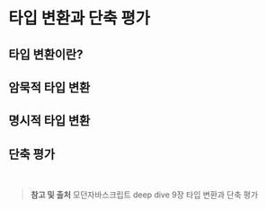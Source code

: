 # 타입 변환과 단축 평가

## 타입 변환이란?

## 암묵적 타입 변환

## 명시적 타입 변환

## 단축 평가

<br/>

> **참고 및 출처**
> 모던자바스크립트 deep dive 9장 타입 변환과 단축 평가
